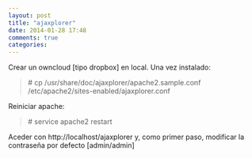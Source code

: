 ```yaml
---
layout: post
title: "ajaxplorer"
date: 2014-01-28 17:48
comments: true
categories: 
---
```

Crear un owncloud [tipo dropbox] en local. Una vez instalado:

>\# cp /usr/share/doc/ajaxplorer/apache2.sample.conf /etc/apache2/sites-enabled/ajaxplorer.conf

Reiniciar apache:

>\# service apache2 restart

Aceder con http://localhost/ajaxplorer y, como primer paso, modificar la contraseña por defecto [admin/admin] 

